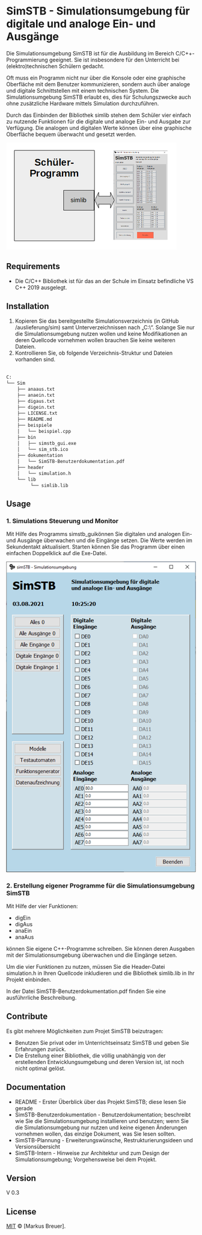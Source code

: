 ﻿# SimSTB - Simulationsumgebung für digitale und analoge Ein- und Ausgänge 

Die Simulationsumgebung SimSTB ist für die Ausbildung im Bereich C/C++-Programmierung geeignet. Sie ist insbesondere
für den Unterricht bei (elektro)technischen Schülern gedacht.

Oft muss ein Programm nicht nur über die Konsole oder eine graphische Oberfläche mit dem Benutzer kommunizieren, 
sondern auch über analoge und digitale Schnittstellen mit einem technischen System.
Die Simulationsumgebung SimSTB erlaubt es, dies für Schulungszwecke auch ohne zusätzliche Hardware 
mittels Simulation durchzuführen.

Durch das Einbinden der Bibliothek simlib stehen dem Schüler vier einfach zu nutzende Funktionen für die digitale und
analoge Ein- und Ausgabe zur Verfügung. Die analogen und digitalen Werte können über eine graphische Oberfläche
bequem überwacht und gesetzt werden.


![Einsatzkontext](/bilder/Einsatzkontext.png)


## Requirements

- Die C/C++ Bibliothek ist für das an der Schule im Einsatz befindliche VS C++ 2019 ausgelegt.

## Installation

1. Kopieren Sie das bereitgestellte Simulationsverzeichnis (in GitHub /auslieferung/sim) 
samt Unterverzeichnissen nach „C:\“. Solange Sie nur die Simulationsumgebung nutzen wollen 
und keine Modifikationen an deren Quellcode vornehmen wollen brauchen Sie keine weiteren Dateien. 
2. Kontrollieren Sie, ob folgende Verzeichnis-Struktur und Dateien vorhanden sind.

```

C:
└── Sim
    ├── anaaus.txt
    ├── anaein.txt
    ├── digaus.txt
    ├── digein.txt
    ├── LICENSE.txt
    ├── README.md
    ├── beispiele
    │   └── beispiel.cpp
    ├── bin
    │   ├── simstb_gui.exe
    │   └── sim_stb.ico
    ├── dokumentation
    │   └── SimSTB-Benutzerdokumentation.pdf
    ├── header
    │   └── simulation.h
    └── lib
         └── simlib.lib
```

## Usage

### 1. Simulations Steuerung und Monitor

Mit Hilfe des Programms simstb_guikönnen Sie digitalen und analogen Ein- und Ausgänge überwachen 
und die Eingänge setzen. Die Werte werden im Sekundentakt aktualisiert. Starten können Sie das Programm 
über einen einfachen Doppelklick auf die Exe-Datei.

![SimSTB Benutzeroberfläche](/bilder/SimSTB-GUI.png)

### 2. Erstellung eigener Programme für die Simulationsumgebung SimSTB

Mit Hilfe der vier Funktionen:

- digEin
- digAus
- anaEin
- anaAus

können Sie eigene C++-Programme schreiben. Sie können deren Ausgaben mit der Simulationsumgebung 
überwachen und die Eingänge setzen. 

Um die vier Funktionen zu nutzen, müssen Sie die Header-Datei simulation.h 
in Ihren Quellcode inkludieren und die Bibliothek simlib.lib in Ihr Projekt einbinden.

In der Datei SimSTB-Benutzerdokumentation.pdf finden Sie eine ausführrliche Beschreibung.


## Contribute

Es gibt mehrere Möglichkeiten zum Projet SimSTB beizutragen:
- Benutzen Sie privat oder im Unterrichtseinsatz SimSTB und geben Sie Erfahrungen zurück. 
- Die Erstellung einer Bibliothek, die völlig unabhängig von der erstellenden Entwicklungsumgebung
  und deren Version ist, ist noch nicht optimal gelöst.


## Documentation

- README - Erster Überblick über das Projekt SimSTB; diese lesen Sie gerade
- SimSTB-Benutzerdokumentation - Benutzerdokumentation; beschreibt wie Sie die Simulationsumgebung 
                                 installieren und benutzen; wenn Sie die Simulationsumgebung nur nutzen
                                 und keine eigenen Änderungen vornehmen wollen, das einzige Dokument, was Sie lesen sollten.
- SimSTB-Plannung - Erweiterungswünsche, Restrukturierungsideen und Versionsübersicht
- SimSTB-Intern - Hinweise zur Architektur und zum Design der Simulationsumgebung; Vorgehensweise bei dem Projekt.

## Version

V 0.3


## License

[MIT](LICENSE.txt) © [Markus Breuer].
